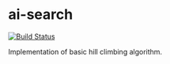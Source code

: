 ai-search
=========

[![Build Status](https://semaphoreapp.com/api/v1/projects/93b72210-7e69-467d-868a-4cd4133edc0f/343010/shields_badge.svg)](https://semaphoreapp.com/levi-stephen/ai-search)

Implementation of basic hill climbing algorithm.
